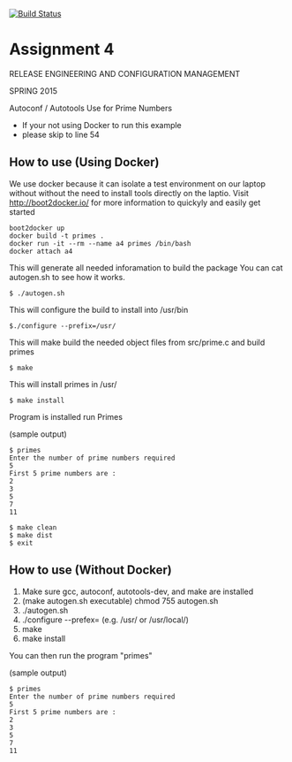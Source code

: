[![Build Status](http://jenkins-bec07d77-1.wallnerryan.cont.tutum.io:49154/buildStatus/icon?job=primes-build)](http://jenkins-bec07d77-1.wallnerryan.cont.tutum.io:49154/job/primes-build/)


# Assignment 4

RELEASE ENGINEERING AND CONFIGURATION MANAGEMENT

SPRING 2015

Autoconf / Autotools Use for Prime Numbers

* If your not using Docker to run this example
* please skip to line 54

How to use (Using Docker)
-------------------------

We use docker because it can isolate a test environment
on our laptop without without the need to install tools
directly on the laptio. Visit http://boot2docker.io/
for more information to quickyly and easily get started

```
boot2docker up
docker build -t primes .
docker run -it --rm --name a4 primes /bin/bash
docker attach a4
```

This will generate all needed inforamation to build the package
You can cat autogen.sh to see how it works.

```
$ ./autogen.sh
```

This will configure the build to install into /usr/bin

```
$./configure --prefix=/usr/
```

This will make build the needed object files from src/prime.c and build primes

```
$ make
```

This will install primes in /usr/

```
$ make install
```

Program is installed
run Primes

(sample output)

```
$ primes
Enter the number of prime numbers required
5
First 5 prime numbers are :
2
3
5
7
11

$ make clean
$ make dist
$ exit
```

How to use (Without Docker)
---------------------------

1. Make sure gcc, autoconf, autotools-dev, and make are installed
2. (make autogen.sh executable) chmod 755 autogen.sh
3. ./autogen.sh
4. ./configure --prefex=<install location> (e.g. /usr/ or /usr/local/)
5. make
6. make install

You can then run the program "primes"

(sample output)

```
$ primes
Enter the number of prime numbers required
5
First 5 prime numbers are :
2
3
5
7
11
```
